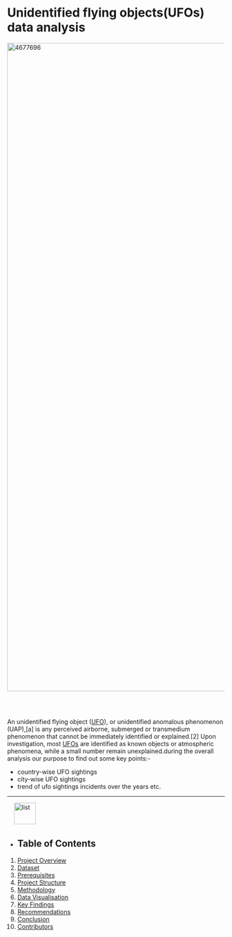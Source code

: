 # Unidentified flying objects(UFOs) data analysis



 <div align= "start">
  
  <a href="https://ibb.co/Gf4h0Wtw"><img src="https://i.ibb.co/fVzc2knR/4677696.jpg" alt="4677696" width='1500' border="0"></a>

 <div/>


<br></br>

An unidentified flying object ([UFO](https://en.wikipedia.org/wiki/Unidentified_flying_object)), or unidentified anomalous phenomenon (UAP),[a] is any perceived airborne, submerged or transmedium phenomenon that cannot be immediately identified or explained.[2] Upon investigation, most [UFOs](https://en.wikipedia.org/wiki/Unidentified_flying_object) are identified as known objects or atmospheric phenomena, while a small number remain unexplained.during the overall analysis our purpose to find out some key points:-

 * country-wise UFO sightings
 * city-wise UFO sightings
 * trend of ufo sightings incidents over the years etc.


***

 <div align= "start">
  
  &nbsp; &nbsp; <a href="https://imgbb.com/"><img src="https://i.ibb.co/Ksw7GWz/list.png" width="50" alt="list" border="0"></a> <div/>

  <div align= "start">
  
- ## **Table of Contents**
1. [Project Overview](#project-overview)
2. [Dataset](#dataset)
3. [Prerequisites](#Prerequisites)
4. [Project Structure](#Project-Structure)
5. [Methodology](#Methodlogy)
6. [Data Visualisation](#Data-Visualisation)
7. [Key Findings](#KeyFindings)
8. [Recommendations](#Recommendations)
9. [Conclusion](#Conclusion)
10. [Contributors](#Contributors)

 <div/>
